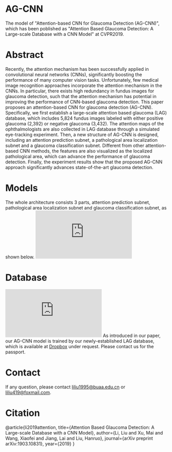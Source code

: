 # AG-CNN
The model of "Attention-based CNN for Glaucoma Detection (AG-CNN)", which has been poblished as "Attention Based Glaucoma Detection: A Large-scale Database with a CNN Model" at CVPR2019.

# Abstract
Recently, the attention mechanism has been successfully applied in convolutional neural networks (CNNs), significantly boosting the performance of many computer vision tasks. Unfortunately, few medical image recognition approaches incorporate the attention mechanism in the CNNs. In particular, there exists high redundancy in fundus images for glaucoma detection, such that the attention mechanism has potential in improving the performance of CNN-based glaucoma detection. This paper proposes an attention-based CNN for glaucoma detection (AG-CNN). Specifically, we first establish a large-scale attention based glaucoma (LAG) database, which includes 5,824 fundus images labeled with either positive glaucoma (2,392) or negative glaucoma (3,432). The attention maps of the ophthalmologists are also collected in LAG database through a simulated eye-tracking experiment. Then, a new structure of AG-CNN is designed, including an attention prediction subnet, a pathological area localization subnet and a glaucoma classification subnet. Different from other attention-based CNN methods, the features are also visualized as the localized pathological area, which can advance the performance of glaucoma detection. Finally, the experiment results show that the proposed AG-CNN approach significantly advances state-of-the-art glaucoma detection.


# Models
The whole architecture consists 3 parts, attention prediction subnet, pathological area localization subnet and glaucoma classification subnet, as shown below.
![model](https://github.com/smilell/AG-CNN/blob/master/fullnet_1.pdf)


# Database
![database](https://github.com/smilell/AG-CNN/blob/master/database2_s.pdf)
As introduced in our paper, our AG-CNN model is trained by our newly-established LAG database, which is available at [Dropbox](https://www.dropbox.com/s/nwvvk2fkb4t57f3/LAG_database.rar?dl=0) under request.
Please contact us for the passport.

# Contact
If any question, please contact liliu1995@buaa.edu.cn or liliu419@foxmail.com.


# Citation
@article{li2019attention,
  title={Attention Based Glaucoma Detection: A Large-scale Database with a CNN Model},
  author={Li, Liu and Xu, Mai and Wang, Xiaofei and Jiang, Lai and Liu, Hanruo},
  journal={arXiv preprint arXiv:1903.10831},
  year={2019}
}

